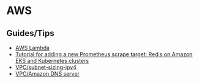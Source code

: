 # AWS

## Guides/Tips

* [AWS Lambda](https://docs.aws.amazon.com/lambda/latest/dg/welcome.html)
* [Tutorial for adding a new Prometheus scrape target: Redis on Amazon EKS and Kubernetes clusters](https://docs.aws.amazon.com/AmazonCloudWatch/latest/monitoring/ContainerInsights-Prometheus-Setup-redis-eks.html)
* [VPC/subnet-sizing-ipv4](https://docs.aws.amazon.com/vpc/latest/userguide/subnet-sizing.html#subnet-sizing-ipv4)
* [VPC/Amazon DNS server](https://docs.aws.amazon.com/vpc/latest/userguide/AmazonDNS-concepts.html#AmazonDNS)